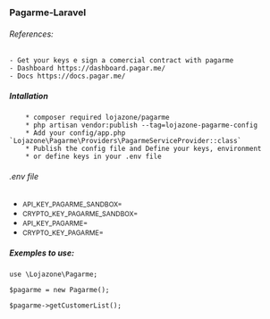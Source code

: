 ### Pagarme-Laravel

###### References:

    - Get your keys e sign a comercial contract with pagarme
    - Dashboard https://dashboard.pagar.me/
    - Docs https://docs.pagar.me/

##### Intallation

        * composer required lojazone/pagarme
        * php artisan vendor:publish --tag=lojazone-pagarme-config
        * Add your config/app.php `Lojazone\Pagarme\Providers\PagarmeServiceProvider::class`
        * Publish the config file and Define your keys, environment
        * or define keys in your .env file

###### .env file
* <small>API_KEY_PAGARME_SANDBOX=</small>
* <small>CRYPTO_KEY_PAGARME_SANDBOX=</small>
* <small>API_KEY_PAGARME=</small>
* <small>CRYPTO_KEY_PAGARME=</small>        
        
##### Exemples to use:

<code>use \Lojazone\Pagarme;</code>

<code>$pagarme = new Pagarme();</code>

<code>$pagarme->getCustomerList();</code>
